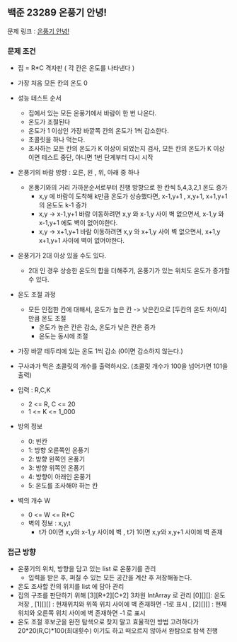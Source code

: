 ## 백준 23289 온풍기 안녕!

문제 링크 : [온풍기 안녕!](https://www.acmicpc.net/problem/23289)

### 문제 조건

- 집 = R*C 격자판 ( 각 칸은 온도를 나타낸다 )
- 가장 처음 모든 칸의 온도 0
- 성능 테스트 순서
    - 집에서 있는 모든 온풍기에서 바람이 한 번 나온다.
    - 온도가 조절된다
    - 온도가 1 이상인 가장 바깥쪽 칸의 온도가 1씩 감소한다.
    - 초콜릿을 하나 먹는다.
    - 조사하는 모든 칸의 온도가 K 이상이 되었는지 검사, 모든 칸의 온도가 K 이상이면 테스트 중단, 아니면 1번 단계부터 다시 시작
- 온풍기의 바람 방향 : 오른, 왼 , 위, 아래 중 하나
    - 온풍기와의 거리 가까운순서로부터 진행 방향으로 한 칸씩 5,4,3,2,1 온도 증가
        - x,y 에 바람이 도착해 k만큼 온도가 상승했다면, x-1,y+1 , x,y+1, x+1,y+1 의 온도도 k-1 증가
        - x,y -> x-1,y+1 바람 이동하려면 x,y 와 x-1,y 사이 벽 없으면서, x-1,y 와 x-1,y+1 에도 벽이 없어야한다.
        - x,y -> x+1,y+1 바람 이동하려면 x,y 와 x+1,y 사이 벽 없으면서, x+1,y x+1,y+1 사이에 벽이 없어야한다.
- 온풍기가 2대 이상 있을 수도 있다.
    - 2대 인 경우 상승한 온도의 합을 더해주기, 온풍기가 있는 위치도 온도가 증가할 수 있다.

- 온도 조절 과정
    - 모든 인접한 칸에 대해서, 온도가 높은 칸 -> 낮은칸으로 [두칸의 온도 차이/4]만큼 온도 조절
        - 온도가 높은 칸은 감소, 온도가 낮은 칸은 증가
        - 온도는 동시에 조절
- 가장 바깥 테두리에 있는 온도 1씩 감소 (0이면 감소하지 않는다.)

- 구사과가 먹은 초콜릿의 개수를 출력하시오. (초콜릿 개수가 100을 넘어가면 101을 출력)

- 입력 : R,C,K
    - 2 <= R, C <= 20
    - 1 <= K <= 1_000
- 방의 정보
    - 0: 빈칸
    - 1: 방향 오른쪽인 온풍기
    - 2: 방향 왼쪽인 온풍기
    - 3: 방향 위쪽인 온풍기
    - 4: 방향이 아래인 온풍기
    - 5: 온도를 조사해야 하는 칸
- 벽의 개수 W
    - 0 <= W <= R*C
    - 벽의 정보 : x,y,t
        - t가 0이면 x,y와 x-1,y 사이에 벽 , t가 1이면 x,y와 x,y+1 사이에 벽 존재

### 접근 방향

- 온풍기의 위치, 방향을 담고 있는 list 로 온풍기를 관리
  - 입력을 받은 후, 퍼질 수 있는 모든 공간을 계산 후 저장해놓는다.
- 온도 조사할 칸의 위치를 list 에 담아 관리
- 집의 구조를 판단하기 위해 [3][R+2][C+2] 3차원 IntArray 로 관리 [0][][]: 온도 저장 , [1][][] : 현재위치와 위쪽 위치 사이에 벽 존재하면 -1로 표시 ,
  [2][][] : 현재위치와 오른쪽 위치 사이에 벽 존재하면 -1 로 표시
- 온도 조절 후보군을 완전 탐색으로 찾지 말고 효율적인 방법 고려하다가 20*20(R,C)*100(최대횟수) 이기도 하고 떠오르지 않아서 완탐으로 탐색 진행
